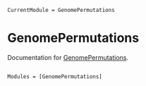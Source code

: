 ```@meta
CurrentModule = GenomePermutations
```

# GenomePermutations

Documentation for [GenomePermutations](https://github.com/sdangelis/GenomePermutations.jl).

```@index
```

```@autodocs
Modules = [GenomePermutations]
```
